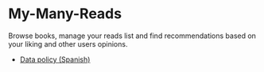 # My-Many-Reads

Browse books, manage your reads list and find recommendations based on your liking and other users opinions.

- [Data policy (Spanish)](https://github.com/Anglepi/My-Many-Reads/blob/main/gestion-datos.md)
